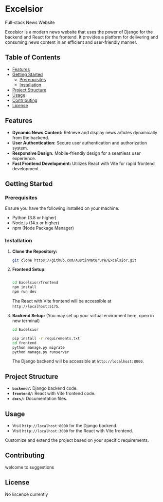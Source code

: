 # Excelsior
Full-stack News Website

Excelsior is a modern news website that uses the power of Django for the backend and React for the frontend. It provides a platform for delivering and consuming news content in an efficient and user-friendly manner.

## Table of Contents
- [Features](#features)
- [Getting Started](#getting-started)
  - [Prerequisites](#prerequisites)
  - [Installation](#installation)
- [Project Structure](#project-structure)
- [Usage](#usage)
- [Contributing](#contributing)
- [License](#license)

## Features

- **Dynamic News Content:** Retrieve and display news articles dynamically from the backend.
- **User Authentication:** Secure user authentication and authorization system.
- **Responsive Design:** Mobile-friendly design for a seamless user experience.
- **Fast Frontend Development:** Utilizes React with Vite for rapid frontend development.

## Getting Started

### Prerequisites

Ensure you have the following installed on your machine:

- Python (3.8 or higher)
- Node.js (14.x or higher)
- npm (Node Package Manager)

### Installation

1. **Clone the Repository:**

    ```bash
    git clone https://github.com/AustinMaturure/Excelsior.git
    
    ```

2. **Frontend Setup:**
   
    ```bash
   
    cd Excelsior/frontend
    npm install
    npm run dev
    ```

    The React with Vite frontend will be accessible at `http://localhost:5175`.

3. **Backend Setup:**
  (You may set up your virtual enviroment here, open in new terminal)

    ```bash
    cd Excelsior
    
    pip install -r requirements.txt
    cd frontend
    python manage.py migrate
    python manage.py runserver
    ```

    The Django backend will be accessible at `http://localhost:8000`.
## Project Structure

- **`backend/`:** Django backend code.
- **`frontend/`:** React with Vite frontend code.
- **`docs/`:** Documentation files.

## Usage

- Visit `http://localhost:8000` for the Django backend.
- Visit `http://localhost:3000` for the React with Vite frontend.

Customize and extend the project based on your specific requirements.

## Contributing

welcome to suggestions 

## License

No liscence currently

